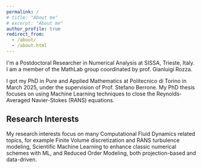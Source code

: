 ```yaml
---
permalink: /
# title: "About me"
# excerpt: "About me"
author_profile: true
redirect_from: 
  - /about/
  - /about.html
---
```


I'm a Postdoctoral Researcher in Numerical Analysis at SISSA, Trieste, Italy. I am a member of the MathLab group coordinated by prof. Gianluigi Rozza.
 
I got my PhD in Pure and Applied Mathematics at Politecnico di Torino in March 2025, under the supervision of Prof. Stefano Berrone. My PhD thesis focuses on using Machine Learning techniques to close the Reynolds-Averaged Navier-Stokes (RANS) equations.

<h2>Research Interests</h2>

My research interests focus on many Computational Fluid Dynamics related topics, for example Finite Volume discretization and RANS turbulence modeling, Scientific Machine Learning to enhance classic numerical schemes with ML, and Reduced Order Modeling, both projection-based and data-driven.
